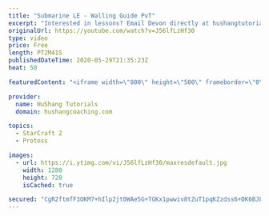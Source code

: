 ```yaml
---
title: "Submarine LE - Walling Guide PvT"
excerpt: "Interested in lessons? Email Devon directly at hushangtutorials@outlook.com ------------------------------------------------------------------------------------------------------- Want to support HuShang Tutorials directly? Patreon is a website where you can contribute a monthly donation that will help"
originalUrl: https://youtube.com/watch?v=J56lfLzHf30
type: video
price: Free
length: PT2M41S
publishedDateTime: 2020-05-29T21:35:23Z
heat: 50

featuredContent: "<iframe width=\"800\" height=\"500\" frameborder=\"0\" src=\"https://www.youtube.com/embed/J56lfLzHf30\" allow=\"accelerometer; autoplay; encrypted-media; gyroscope; picture-in-picture\" allowfullscreen></iframe>"

provider:
  name: HuShang Tutorials
  domain: hushangcoaching.com

topics:
  - StarCraft 2
  - Protoss

images:
  - url: https://i.ytimg.com/vi/J56lfLzHf30/maxresdefault.jpg
    width: 1280
    height: 720
    isCached: true

secured: "CgR2ftmfF3OKM7+hIlp2jt0WAe5G+TGKx1pwwiv8tZuT1pqKZzdss6+DK6BJLFEsIkpKTKxNLoI96aB4l+2k9gqFDttEX5N4R1/aNzAXvWn+2TSP/JKDE5m+3Q7yS6kyVHnr4o7hz7LTtR8uXos1v/LlJl1NFZbJXHm/EPcRJ6Ts9HeCRicv7FfNFt48hND/G6hejycw0dpDKIkzcIulsLM0jD/osSek62TL1j9ULrAgBcL+Y1+EwNr5oSooPJfVegGB4N7+7oAJwCgilz2Y0zJIRHs6UNGNU8ICndEZL+JR1lBwGYa2DXBEW045VsuP3367Ul8KyHK+jG177hdsmESLp1KXUPFRQbKbwe3OXBLStrm+pMx8oVTc/XbXGJe+PXFKuzuJUN3dtXTZs/76X/0lauistUvYOV/Dg10z9Rk=;fp84o54pZn+TiHDAjcfEvA=="
---
```


